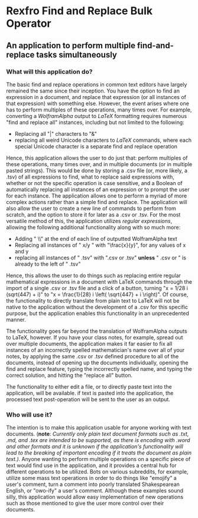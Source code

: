 # Rexfro Find and Replace Bulk Operator

## An application to perform multiple find-and-replace tasks simultaneously

### What will this application do?

The basic find and replace operations in common text editors have largely remained the same since their inception. You have the option to find an expression in a document, and replace that expression (or all instances of that expression) with something else. However, the event arises where one has to perform multiples of these operations, many times over. For example, converting a *WolframAlpha* output to *LaTeX* formatting requires numerous "find and replace all" instances, including but not limited to the following:

- Replacing all "|" characters to "&"
- replacing all weird Unicode characters to *LaTeX* commands, where each special Unicode character is a separate find and replace operation

Hence, this application allows the user to do just that: perform multiples of these operations, many times over, and in multiple documents (or in multiple pasted strings). This would be done by storing a .csv file (or, more likely, a .tsv) of all expressions to find, what to replace said expressions with, whether or not the specific operation is case sensitive, and a Boolean of automatically replacing all instances of an expression or to prompt the user for each instance. The application allows one to perform a myriad of more complex actions rather than a simple find and replace. The application will also allow the user to create a new line of commands to perform from scratch, and the option to store it for later as a .csv or .tsv. For the most versatile method of this, the application utilizes *regular expressions*, allowing the following additional functionality along with so much more:

- Adding " \\\\" at the end of each line of outputted WolframAlpha text
- Replacing all instances of " x/y " with "\frac{x}{y}", for any values of x and y 
- replacing all instances of " .tsv" with ".csv or .tsv" **unless** " .csv or " is already to the left of " .tsv"

Hence, this allows the user to do things such as replacing entire regular mathematical expressions in a document with LaTeX commands through the import of a single .csv or .tsv file and a click of a button, turning "x = 1/28 i (sqrt(447) + i)" to "x = \frac{1}{28} i \left( \sqrt{447} + i \right)". Of course, the functionality to directly translate from plain text to LaTeX will not be native to the application without the development of a .csv for this specific purpose, but the application enables this functionality in an unprecedented manner. 

The functionality goes far beyond the translation of WolframAlpha outputs to LaTeX, however. If you have your class notes, for example, spread out over multiple documents, the application makes it far easier to fix all instances of an incorrectly spelled mathematician's name over all of your notes, by applying the same .csv or .tsv defined procedure to all of the documents, instead of opening up the documents individually, opening the find and replace feature, typing the incorrectly spelled name, and typing the correct solution, and hitting the "replace all" button. 

The functionality to either edit a file, or to directly paste text into the application, will be available. if text is pasted into the application, the processed text post-operation will be sent to the user as an output. 

### Who will use it?

The intention is to make this application usable for anyone working with text documents. (**note**: *Currently only plain text document formats such as .txt, .md, and .tex are intended to be supported, as there is encoding with .word and other formats and it is unknown if the application's functionality will lead to the breaking of important encoding if it treats the document as plain text.)*. Anyone wanting to perform multiple operations on a specific piece of text would find use in the application, and it provides a central hub for different operations to be utilized. Bots on various subreddits, for example, utilize some mass text operations in order to do things like "emojify" a user's comment, turn a comment into poorly translated Shakespearean English, or "owo-ify" a user's comment. Although these examples sound silly, this application would allow easy implementation of new operations such as those mentioned to give the user more control over their documents. 

